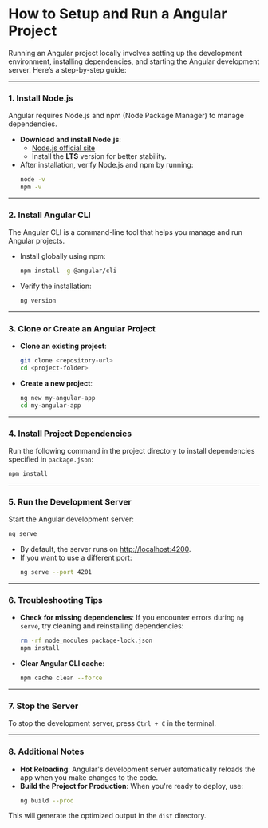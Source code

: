 # How to Setup and Run a Angular Project

Running an Angular project locally involves setting up the development environment, installing dependencies, and starting the Angular development server. Here’s a step-by-step guide:

---

### **1. Install Node.js**
Angular requires Node.js and npm (Node Package Manager) to manage dependencies.

- **Download and install Node.js**:
  - [Node.js official site](https://nodejs.org)
  - Install the **LTS** version for better stability.
- After installation, verify Node.js and npm by running:
  ```bash
  node -v
  npm -v
  ```

---

### **2. Install Angular CLI**
The Angular CLI is a command-line tool that helps you manage and run Angular projects.

- Install globally using npm:
  ```bash
  npm install -g @angular/cli
  ```
- Verify the installation:
  ```bash
  ng version
  ```

---

### **3. Clone or Create an Angular Project**
- **Clone an existing project**:
  ```bash
  git clone <repository-url>
  cd <project-folder>
  ```
- **Create a new project**:
  ```bash
  ng new my-angular-app
  cd my-angular-app
  ```

---

### **4. Install Project Dependencies**
Run the following command in the project directory to install dependencies specified in `package.json`:
```bash
npm install
```

---

### **5. Run the Development Server**
Start the Angular development server:
```bash
ng serve
```
- By default, the server runs on [http://localhost:4200](http://localhost:4200).
- If you want to use a different port:
  ```bash
  ng serve --port 4201
  ```

---

### **6. Troubleshooting Tips**
- **Check for missing dependencies**:
  If you encounter errors during `ng serve`, try cleaning and reinstalling dependencies:
  ```bash
  rm -rf node_modules package-lock.json
  npm install
  ```
- **Clear Angular CLI cache**:
  ```bash
  npm cache clean --force
  ```

---

### **7. Stop the Server**
To stop the development server, press `Ctrl + C` in the terminal.

---

### **8. Additional Notes**
- **Hot Reloading**: Angular's development server automatically reloads the app when you make changes to the code.
- **Build the Project for Production**: When you're ready to deploy, use:
  ```bash
  ng build --prod
  ```

This will generate the optimized output in the `dist` directory.

